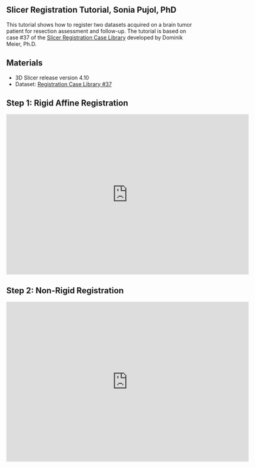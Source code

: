 
Slicer Registration Tutorial, Sonia Pujol, PhD
--------------------------------------------------
This tutorial shows how to register two datasets acquired on a brain tumor patient for resection assessment and follow-up.
The tutorial is based on case #37 of the [Slicer Registration Case Library](https://www.na-mic.org/wiki/Projects:RegistrationDocumentation:UseCaseInventory) developed by Dominik Meier, Ph.D.

Materials
---------
* 3D Slicer release version 4.10 
* Dataset: [Registration Case Library #37](https://www.na-mic.org/wiki/File:RegLib_C37_Data.zip)


Step 1: Rigid Affine Registration
--------------------------
<iframe src="https://player.vimeo.com/video/312075616" width="640" height="423" frameborder="0" webkitallowfullscreen mozallowfullscreen allowfullscreen></iframe>

Step 2: Non-Rigid Registration
--------------------------
<iframe src="https://player.vimeo.com/video/312076458" width="640" height="422" frameborder="0" webkitallowfullscreen mozallowfullscreen allowfullscreen></iframe>
